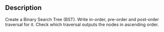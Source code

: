 ## Description

Create a Binary Search Tree (BST). 
Write in-order, pre-order and post-order traversal for it. 
Check which traversal outputs the nodes in ascending order.
